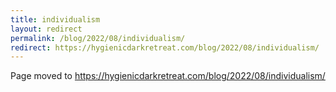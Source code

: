 ```yaml
---
title: individualism
layout: redirect
permalink: /blog/2022/08/individualism/
redirect: https://hygienicdarkretreat.com/blog/2022/08/individualism/
---
```


Page moved to <https://hygienicdarkretreat.com/blog/2022/08/individualism/>

